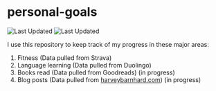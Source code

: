 # personal-goals
![Last Updated](https://img.shields.io/date/1610420810?color=FC4C02&label=Fitness%20Updated&logo=strava)
![Last Updated](https://img.shields.io/date/1610420810?color=7ac70c&label=Language%20Updated&logo=duolingo)

I use this repository to keep track of my progress in these major areas:

1. Fitness (Data pulled from Strava)
2. Language learning (Data pulled from Duolingo)
3. Books read (Data pulled from Goodreads) (in progress)
4. Blog posts (Data pulled from [harveybarnhard.com](https://harveybarnhard.com)) (in progress)
